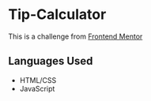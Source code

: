 # Tip-Calculator
This is a challenge from [Frontend Mentor](https://www.frontendmentor.io/challenges/tip-calculator-app-ugJNGbJUX)
## Languages Used
- HTML/CSS
- JavaScript
